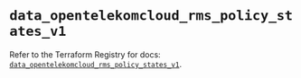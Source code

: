 # `data_opentelekomcloud_rms_policy_states_v1`

Refer to the Terraform Registry for docs: [`data_opentelekomcloud_rms_policy_states_v1`](https://registry.terraform.io/providers/opentelekomcloud/opentelekomcloud/1.36.39/docs/data-sources/rms_policy_states_v1).
